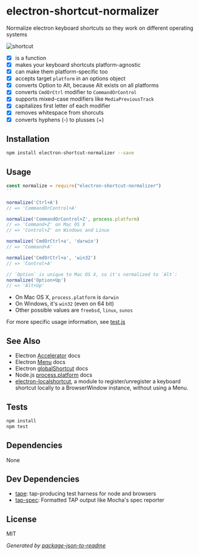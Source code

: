 # electron-shortcut-normalizer

Normalize electron keyboard shortcuts so they work on different operating systems

![shortcut](https://cloud.githubusercontent.com/assets/2289/14230694/9c80cc92-f916-11e5-921d-5dafbc8e5070.png)

- [x] is a function
- [x] makes your keyboard shortcuts platform-agnostic
- [x] can make them platform-specific too
- [x] accepts target `platform` in an options object
- [x] converts Option to Alt, because Alt exists on all platforms
- [x] converts `CmdOrCtrl` modifier to `CommandOrControl`
- [x] supports mixed-case modifiers like `MediaPreviousTrack`
- [x] capitalizes first letter of each modifier
- [x] removes whitespace from shorcuts
- [x] converts hyphens (-) to plusses (+)

## Installation

```sh
npm install electron-shortcut-normalizer --save
```

## Usage

```js
const normalize = require("electron-shortcut-normalizer")
``

normalize('Ctrl+A')
// => 'CommandOrControl+A'

normalize('CommandOrControl+Z', process.platform)
// => 'Command+Z' on Mac OS X
// => 'Control+Z' on Windows and Linux

normalize('CmdOrCtrl+a', 'darwin')
// => 'Command+A'

normalize('CmdOrCtrl+a', 'win32')
// => 'Control+A'

// `Option` is unique to Mac OS X, so it's normalized to `Alt`:
normalize('Option+Up')
// => 'Alt+Up'
```

- On Mac OS X, `process.platform` is `darwin`
- On Windows, it's `win32` (even on 64 bit)
- Other possible values are `freebsd`, `linux`, `sunos`

For more specific usage information, see [test.js](/test.js)

## See Also

- Electron [Accelerator](https://github.com/atom/electron/blob/master/docs/api/accelerator.md) docs
- Electron [Menu](https://github.com/atom/electron/blob/master/docs/api/menu.md) docs
- Electron [globalShortcut](https://github.com/atom/electron/blob/master/docs/api/global-shortcut.md) docs
- Node.js [process.platform](https://nodejs.org/api/process.html#process_process_platform) docs
- [electron-localshortcut](https://github.com/parro-it/electron-localshortcut), a module to register/unregister a keyboard shortcut locally to a BrowserWindow instance, without using a Menu.

## Tests

```sh
npm install
npm test
```

## Dependencies

None

## Dev Dependencies

- [tape](https://github.com/substack/tape): tap-producing test harness for node and browsers
- [tap-spec](https://github.com/scottcorgan/tap-spec): Formatted TAP output like Mocha&#39;s spec reporter


## License

MIT

_Generated by [package-json-to-readme](https://github.com/zeke/package-json-to-readme)_
